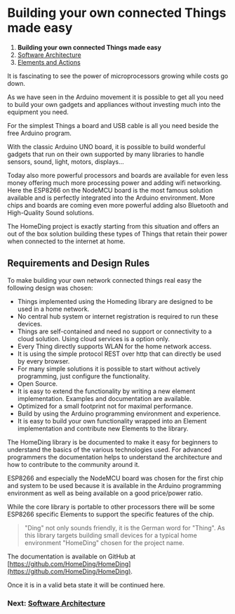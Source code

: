 # Building your own connected Things made easy

1. **Building your own connected Things made easy**
2. [Software Architecture](/concepts/paper02)
3. [Elements and Actions](/concepts/paper03)

It is fascinating to see the power of microprocessors growing while costs go down.

As we have seen in the Arduino movement it is possible to get all you need to build your own gadgets and appliances without investing much into the equipment you need.

For the simplest Things a board and USB cable is all you need beside the free Arduino program.

With the classic Arduino UNO board, it is possible to build wonderful gadgets that run on their own supported by many libraries to handle sensors, sound, light, motors, displays...

Today also more powerful processors and boards are available for even less money offering much more processing power and adding wifi networking. Here the ESP8266 on the NodeMCU board is the most famous solution available and is perfectly integrated into the Arduino environment. More chips and boards are coming even more powerful adding also Bluetooth and High-Quality Sound solutions.

The HomeDing project is exactly starting from this situation and offers an out of the box solution building these types of Things that retain their power when connected to the internet at home.

## Requirements and Design Rules

To make building your own network connected things real easy the following design was chosen:

* Things implemented using the Homeding library are designed to be used in a home network.
* No central hub system or internet registration is required to run these devices.
* Things are self-contained and need no support or connectivity to a cloud solution. Using cloud services is a option only.
* Every Thing directly supports WLAN for the home network access.
* It is using the simple protocol REST over http that can directly be used by every browser.
* For many simple solutions it is possible to start without actively programming, just configure the functionality.
* Open Source.
* It is easy to extend the functionality by writing a new element implementation. Examples and documentation are available.
* Optimized for a small footprint not for maximal performance.
* Build by using the Arduino programming environment and experience.
* It is easy to build your own functionality wrapped into an Element implementation and contribute new Elements to the library.

The HomeDing library is be documented to make it easy for beginners to understand the basics of the various technologies used.
For advanced programmers the documentation helps to understand the architecture and how to contribute to the community around it.

ESP8266 and especially the NodeMCU board was chosen for the first chip and system to be used because it is available in the Arduino programming environment as well as being available on a good price/power ratio.

While the core library is portable to other processors there will be some ESP8266 specific Elements to support the specific features of the chip.

> "Ding" not only sounds friendly, it is the German word for "Thing". 
> As this library targets building small devices for a typical home environment "HomeDing" chosen for the project name.

The documentation is available on GitHub at [https://github.com/HomeDing/HomeDing](https://github.com/HomeDing/HomeDing).

Once it is in a valid beta state it will be continued here.

### Next: [Software Architecture](/concepts/paper02)